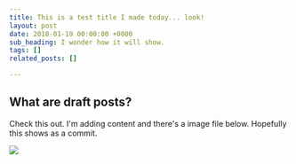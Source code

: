 ```yaml
---
title: This is a test title I made today... look!
layout: post
date: 2018-01-19 00:00:00 +0000
sub_heading: I wonder how it will show.
tags: []
related_posts: []

---
```

## What are draft posts?

Check this out. I'm adding content and there's a image file below. Hopefully this shows as a commit. 

![](/uploads/2018/02/17/building.jpg)